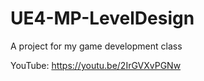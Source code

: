 # UE4-MP-LevelDesign
A project for my game development class

YouTube: https://youtu.be/2IrGVXvPGNw
